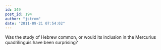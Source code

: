 ```yaml
---
id: 349
post_id: 194
author: "jstrom"
date: "2011-09-21 07:54:02"
---
```

Was the study of Hebrew common, or would its inclusion in the Mercurius quadrilinguis have been surprising?
